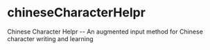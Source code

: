 # chineseCharacterHelpr
Chinese Character Helpr -- An augmented input method for Chinese character writing and learning
